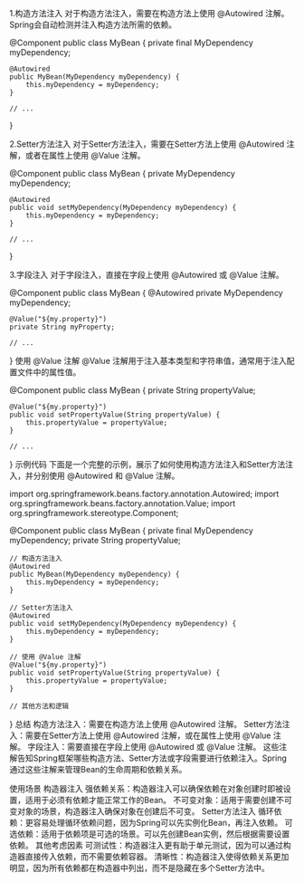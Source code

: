 1.构造方法注入
对于构造方法注入，需要在构造方法上使用 @Autowired 注解。Spring会自动检测并注入构造方法所需的依赖。

@Component
public class MyBean {
private final MyDependency myDependency;

    @Autowired
    public MyBean(MyDependency myDependency) {
        this.myDependency = myDependency;
    }

    // ...
}

2.Setter方法注入
对于Setter方法注入，需要在Setter方法上使用 @Autowired 注解，或者在属性上使用 @Value 注解。

@Component
public class MyBean {
private MyDependency myDependency;

    @Autowired
    public void setMyDependency(MyDependency myDependency) {
        this.myDependency = myDependency;
    }

    // ...
}

3.字段注入
对于字段注入，直接在字段上使用 @Autowired 或 @Value 注解。

@Component
public class MyBean {
@Autowired
private MyDependency myDependency;

    @Value("${my.property}")
    private String myProperty;

    // ...
}
使用 @Value 注解
@Value 注解用于注入基本类型和字符串值，通常用于注入配置文件中的属性值。

@Component
public class MyBean {
private String propertyValue;

    @Value("${my.property}")
    public void setPropertyValue(String propertyValue) {
        this.propertyValue = propertyValue;
    }

    // ...
}
示例代码
下面是一个完整的示例，展示了如何使用构造方法注入和Setter方法注入，并分别使用 @Autowired 和 @Value 注解。

import org.springframework.beans.factory.annotation.Autowired;
import org.springframework.beans.factory.annotation.Value;
import org.springframework.stereotype.Component;

@Component
public class MyBean {
private final MyDependency myDependency;
private String propertyValue;

    // 构造方法注入
    @Autowired
    public MyBean(MyDependency myDependency) {
        this.myDependency = myDependency;
    }

    // Setter方法注入
    @Autowired
    public void setMyDependency(MyDependency myDependency) {
        this.myDependency = myDependency;
    }

    // 使用 @Value 注解
    @Value("${my.property}")
    public void setPropertyValue(String propertyValue) {
        this.propertyValue = propertyValue;
    }

    // 其他方法和逻辑
}
总结
构造方法注入：需要在构造方法上使用 @Autowired 注解。
Setter方法注入：需要在Setter方法上使用 @Autowired 注解，或在属性上使用 @Value 注解。
字段注入：需要直接在字段上使用 @Autowired 或 @Value 注解。
这些注解告知Spring框架哪些构造方法、Setter方法或字段需要进行依赖注入。Spring通过这些注解来管理Bean的生命周期和依赖关系。

使用场景
构造器注入
强依赖关系：构造器注入可以确保依赖在对象创建时即被设置，适用于必须有依赖才能正常工作的Bean。
不可变对象：适用于需要创建不可变对象的场景，构造器注入确保对象在创建后不可变。
Setter方法注入
循环依赖：更容易处理循环依赖问题，因为Spring可以先实例化Bean，再注入依赖。
可选依赖：适用于依赖项是可选的场景。可以先创建Bean实例，然后根据需要设置依赖。
其他考虑因素
可测试性：构造器注入更有助于单元测试，因为可以通过构造器直接传入依赖，而不需要依赖容器。
清晰性：构造器注入使得依赖关系更加明显，因为所有依赖都在构造器中列出，而不是隐藏在多个Setter方法中。